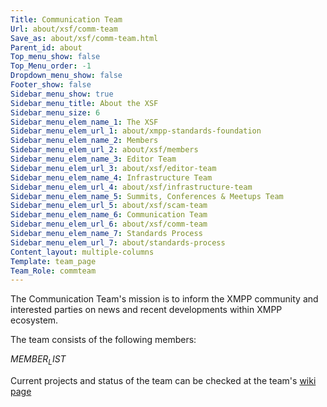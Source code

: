 ```yaml
---
Title: Communication Team
Url: about/xsf/comm-team
Save_as: about/xsf/comm-team.html
Parent_id: about
Top_menu_show: false
Top_Menu_order: -1
Dropdown_menu_show: false
Footer_show: false
Sidebar_menu_show: true
Sidebar_menu_title: About the XSF
Sidebar_menu_size: 6
Sidebar_menu_elem_name_1: The XSF
Sidebar_menu_elem_url_1: about/xmpp-standards-foundation
Sidebar_menu_elem_name_2: Members
Sidebar_menu_elem_url_2: about/xsf/members
Sidebar_menu_elem_name_3: Editor Team
Sidebar_menu_elem_url_3: about/xsf/editor-team
Sidebar_menu_elem_name_4: Infrastructure Team
Sidebar_menu_elem_url_4: about/xsf/infrastructure-team
Sidebar_menu_elem_name_5: Summits, Conferences & Meetups Team
Sidebar_menu_elem_url_5: about/xsf/scam-team
Sidebar_menu_elem_name_6: Communication Team
Sidebar_menu_elem_url_6: about/xsf/comm-team
Sidebar_menu_elem_name_7: Standards Process
Sidebar_menu_elem_url_7: about/standards-process
Content_layout: multiple-columns
Template: team_page
Team_Role: commteam
---
```


The Communication Team's mission is to inform the XMPP community and interested parties on news and recent developments within XMPP ecosystem.

The team consists of the following members:

$MEMBER_LIST$


Current projects and status of the team can be checked at the team's [wiki page](https://wiki.xmpp.org/web/CommTeam)
